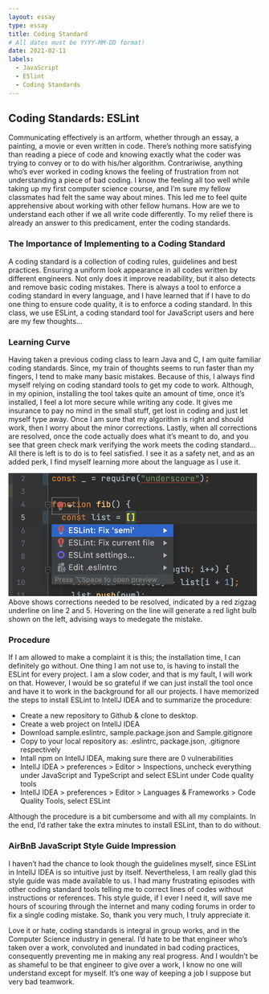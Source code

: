 ```yaml
---
layout: essay
type: essay
title: Coding Standard
# All dates must be YYYY-MM-DD format!
date: 2021-02-11
labels:
  - JavaScript
  - ESlint
  - Coding Standards
---
```


## Coding Standards: ESLint
  
Communicating effectively is an artform, whether through an essay, a painting, a movie or even written in code. There’s nothing more satisfying than reading 
a piece of code and knowing exactly what the coder was trying to convey or to do with his/her algorithm. Contrariwise, anything who’s ever worked in coding 
knows the feeling of frustration from not understanding a piece of bad coding. I know the feeling all too well while taking up my first computer science course, and I’m sure my fellow classmates had felt the same way about mines. This led me to feel quite apprehensive about working with other fellow humans. How are we to understand each other if we all write code differently. To my relief there is already an answer to this predicament, enter the coding standards.

### The Importance of Implementing to a Coding Standard

A coding standard is a collection of coding rules, guidelines and best practices. Ensuring a uniform look appearance in all codes written by different 
engineers. Not only does it improve readability, but it also detects and remove basic coding mistakes. There is always a tool to enforce a coding standard in 
every language, and I have learned that if I have to do one thing to ensure code quality, it is to enforce a coding standard. In this class, we use ESLint, a 
coding standard tool for JavaScript users and here are my few thoughts…

### Learning Curve
	
Having taken a previous coding class to learn Java and C, I am quite familiar coding standards. Since, my train of thoughts seems to run faster than my fingers, 
I tend to make many basic mistakes. Because of this, I always find myself relying on coding standard tools to get my code to work. Although, in my opinion, 
installing the tool takes quite an amount of time, once it’s installed, I feel a lot more secure while writing any code. It gives me insurance to pay no mind in 
the small stuff, get lost in coding and just let myself type away. Once I am sure that my algorithm is right and should work, then I worry about the minor 
corrections. Lastly, when all corrections are resolved, once the code actually does what it’s meant to do, and you see that green check mark verifying the work 
meets the coding standard… All there is left is to do is to feel satisfied. I see it as a safety net, and as an added perk, I find myself learning more about 
the language as I use it.

<img src="https://github.com/tineriver/tineriver.github.io/blob/master/images/badCoding.png?raw=true">
Above shows corrections needed to be resolved, indicated by a red zigzag underline on line 2 and 5. Hovering on the line will generate a red light bulb shown on the left, advising ways to medegate the mistake.
	
### Procedure

If I am allowed to make a complaint it is this; the installation time, I can definitely go without. One thing I am not use to, is having to install the ESLint 
for every project. I am a slow coder, and that is my fault, I will work on that. However, I would be so grateful if we can just install the tool once and have 
it to work in the background for all our projects. I have memorized the steps to install ESLint to IntellJ IDEA and to summarize the procedure:

* 	Create a new repository to Github & clone to desktop.
* 	Create a web project on IntellJ IDEA
* 	Download sample.eslintrc, sample.package.json and  Sample.gitignore
* 	Copy to your local repository as: .eslintrc, package.json, .gitignore respectively
* 	Intall npm on IntellJ IDEA, making sure there are 0 vulnerabilities
* 	IntellJ IDEA > preferences > Editor > Inspections, uncheck everything under JavaScript and TypeScript and select ESLint under Code quality tools
* 	IntellJ IDEA > preferences > Editor > Languages & Frameworks > Code Quality Tools, select ESLint
 
Although the procedure is a bit cumbersome and with all my complaints. In the end, I’d rather take the extra minutes to install ESLint, than to do without.

### AirBnB JavaScript Style Guide Impression

I haven’t had the chance to look though the guidelines myself, since ESLint in IntellJ IDEA is so intuitive just by itself. Nevertheless, I am really glad this 
style guide was made available to us. I had many frustrating episodes with other coding standard tools telling me to correct lines of codes without instructions
or references. This style guide, if I ever I need it, will save me hours of scouring through the internet and many coding forums in order to fix a single coding
mistake. So, thank you very much, I truly appreciate it.

Love it or hate, coding standards is integral in group works, and in the Computer Science industry in general. I’d hate to be that engineer who’s taken over a 
work, convoluted and inundated in bad coding practices, consequently preventing me in making any real progress. And I wouldn’t be as shameful to be that 
engineer to give over a work, I know no one will understand except for myself. It’s one way of keeping a job I suppose but very bad teamwork.

